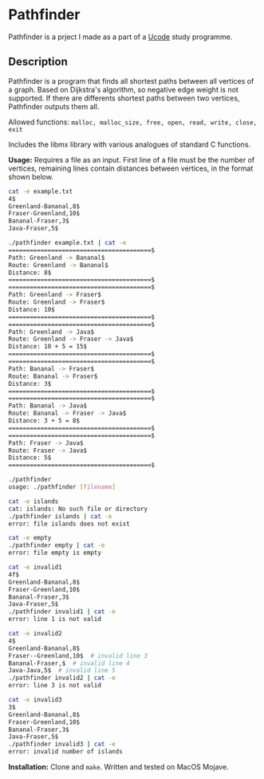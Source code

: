 # Pathfinder

Pathfinder is a prject I made as a part of a [Ucode](https://unit.ua/en/) study programme.

## Description

Pathfinder is a program that finds all shortest paths between all vertices of a graph.
Based on Dijkstra's algorithm, so negative edge weight is not supported. If there are differents shortest paths between two vertices, Pathfinder outputs them all.

Allowed functions:
```malloc, malloc_size, free, open, read, write, close, exit```

Includes the libmx library with various analogues of standard C functions.

**Usage:**
Requires a file as an input. First line of a file must be the number of vertices, remaining lines contain distances between vertices, in the format shown below.

```bash
cat -e example.txt
4$
Greenland-Bananal,8$
Fraser-Greenland,10$
Bananal-Fraser,3$
Java-Fraser,5$

./pathfinder example.txt | cat -e
========================================$
Path: Greenland -> Bananal$
Route: Greenland -> Bananal$
Distance: 8$
========================================$
========================================$
Path: Greenland -> Fraser$
Route: Greenland -> Fraser$
Distance: 10$
========================================$
========================================$
Path: Greenland -> Java$
Route: Greenland -> Fraser -> Java$
Distance: 10 + 5 = 15$
========================================$
========================================$
Path: Bananal -> Fraser$
Route: Bananal -> Fraser$
Distance: 3$
========================================$
========================================$
Path: Bananal -> Java$
Route: Bananal -> Fraser -> Java$
Distance: 3 + 5 = 8$
========================================$
========================================$
Path: Fraser -> Java$
Route: Fraser -> Java$
Distance: 5$
========================================$

./pathfinder
usage: ./pathfinder [filename]

cat -e islands
cat: islands: No such file or directory
./pathfinder islands | cat -e
error: file islands does not exist

cat -e empty
./pathfinder empty | cat -e
error: file empty is empty

cat -e invalid1
4f$
Greenland-Bananal,8$
Fraser-Greenland,10$
Bananal-Fraser,3$
Java-Fraser,5$
./pathfinder invalid1 | cat -e
error: line 1 is not valid

cat -e invalid2
4$
Greenland-Bananal,8$
Fraser--Greenland,10$  # invalid line 3
Bananal-Fraser,$  # invalid line 4
Java-Java,5$  # invalid line 5
./pathfinder invalid2 | cat -e
error: line 3 is not valid

cat -e invalid3
3$
Greenland-Bananal,8$
Fraser-Greenland,10$
Bananal-Fraser,3$
Java-Fraser,5$
./pathfinder invalid3 | cat -e
error: invalid number of islands
```

**Installation:** Clone and  ```make```. Written and tested on MacOS Mojave.

